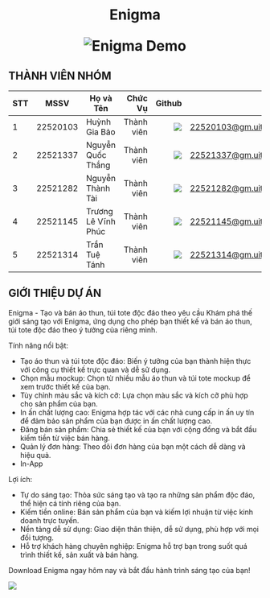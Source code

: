 <!-- Banner -->
<p align="center">
    <h1 align="center"><b>Enigma</b></h>
  </br>
  
![Enigma Demo](./Enigma/assets/enigma.gif)
</p>

## THÀNH VIÊN NHÓM

| STT |   MSSV   | Họ và Tên           |    Chức Vụ |                                                                                                                         Github |                  Email |
| --- | :------: | ------------------- | ---------: | -----------------------------------------------------------------------------------------------------------------------------: | ---------------------: |
| 1   | 22520103 | Huỳnh Gia Bảo       | Thành viên |            [![](https://img.shields.io/badge/hgbaooo-%2324292f.svg?style=flat-square&logo=github)](https://github.com/hgbaooo) | 22520103@gm.uit.edu.vn |
| 2   | 22521337 | Nguyễn Quốc Thắng   | Thành viên |    [![](https://img.shields.io/badge/nguynqthawq-%2324292f.svg?style=flat-square&logo=github)](https://github.com/nguynqthawq) | 22521337@gm.uit.edu.vn |
| 3   | 22521282 | Nguyễn Thành Tài    | Thành viên | [![](https://img.shields.io/badge/not--thanhtai-%2324292f.svg?style=flat-square&logo=github)](https://github.com/not-thanhtai) | 22521282@gm.uit.edu.vn |
| 4   | 22521145 | Trương Lê Vĩnh Phúc | Thành viên |          [![](https://img.shields.io/badge/sloweyyy-%2324292f.svg?style=flat-square&logo=github)](https://github.com/sloweyyy) | 22521145@gm.uit.edu.vn |
| 5   | 22521314 | Trần Tuệ Tánh       | Thành viên |          [![](https://img.shields.io/badge/TrTueTah-%2324292f.svg?style=flat-square&logo=github)](https://github.com/TrTueTah) | 22521314@gm.uit.edu.vn |

## GIỚI THIỆU DỰ ÁN

Enigma - Tạo và bán áo thun, túi tote độc đáo theo yêu cầu
Khám phá thế giới sáng tạo với Enigma, ứng dụng cho phép bạn thiết kế và bán áo thun, túi tote độc đáo theo ý tưởng của riêng mình.

Tính năng nổi bật:

-   Tạo áo thun và túi tote độc đáo: Biến ý tưởng của bạn thành hiện thực với công cụ thiết kế trực quan và dễ sử dụng.
-   Chọn mẫu mockup: Chọn từ nhiều mẫu áo thun và túi tote mockup để xem trước thiết kế của bạn.
-   Tùy chỉnh màu sắc và kích cỡ: Lựa chọn màu sắc và kích cỡ phù hợp cho sản phẩm của bạn.
-   In ấn chất lượng cao: Enigma hợp tác với các nhà cung cấp in ấn uy tín để đảm bảo sản phẩm của bạn được in ấn chất lượng cao.
-   Đăng bán sản phẩm: Chia sẻ thiết kế của bạn với cộng đồng và bắt đầu kiếm tiền từ việc bán hàng.
-   Quản lý đơn hàng: Theo dõi đơn hàng của bạn một cách dễ dàng và hiệu quả.
-   In-App

Lợi ích:

-   Tự do sáng tạo: Thỏa sức sáng tạo và tạo ra những sản phẩm độc đáo, thể hiện cá tính riêng của bạn.
-   Kiếm tiền online: Bán sản phẩm của bạn và kiếm lợi nhuận từ việc kinh doanh trực tuyến.
-   Nền tảng dễ sử dụng: Giao diện thân thiện, dễ sử dụng, phù hợp với mọi đối tượng.
-   Hỗ trợ khách hàng chuyên nghiệp: Enigma hỗ trợ bạn trong suốt quá trình thiết kế, sản xuất và bán hàng.

Download Enigma ngay hôm nay và bắt đầu hành trình sáng tạo của bạn!

<img src="/Enigma/assets/images/PosterOG.png" />
